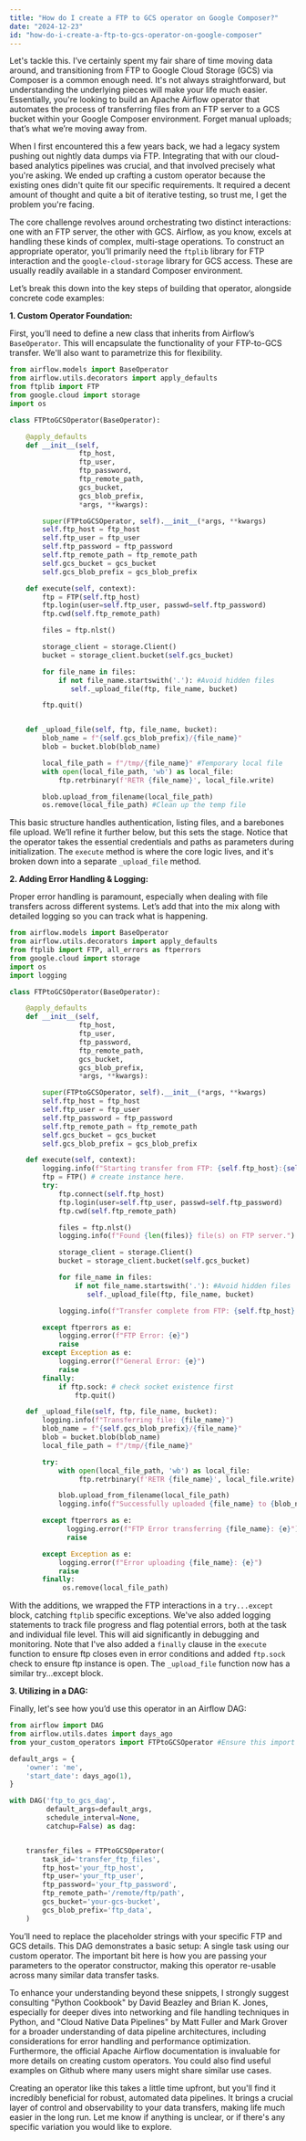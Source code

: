 ```yaml
---
title: "How do I create a FTP to GCS operator on Google Composer?"
date: "2024-12-23"
id: "how-do-i-create-a-ftp-to-gcs-operator-on-google-composer"
---
```


Let's tackle this. I’ve certainly spent my fair share of time moving data around, and transitioning from FTP to Google Cloud Storage (GCS) via Composer is a common enough need. It's not always straightforward, but understanding the underlying pieces will make your life much easier. Essentially, you're looking to build an Apache Airflow operator that automates the process of transferring files from an FTP server to a GCS bucket within your Google Composer environment. Forget manual uploads; that’s what we’re moving away from.

When I first encountered this a few years back, we had a legacy system pushing out nightly data dumps via FTP. Integrating that with our cloud-based analytics pipelines was crucial, and that involved precisely what you're asking. We ended up crafting a custom operator because the existing ones didn't quite fit our specific requirements. It required a decent amount of thought and quite a bit of iterative testing, so trust me, I get the problem you're facing.

The core challenge revolves around orchestrating two distinct interactions: one with an FTP server, the other with GCS. Airflow, as you know, excels at handling these kinds of complex, multi-stage operations. To construct an appropriate operator, you’ll primarily need the `ftplib` library for FTP interaction and the `google-cloud-storage` library for GCS access. These are usually readily available in a standard Composer environment.

Let’s break this down into the key steps of building that operator, alongside concrete code examples:

**1. Custom Operator Foundation:**

First, you’ll need to define a new class that inherits from Airflow’s `BaseOperator`. This will encapsulate the functionality of your FTP-to-GCS transfer. We'll also want to parametrize this for flexibility.

```python
from airflow.models import BaseOperator
from airflow.utils.decorators import apply_defaults
from ftplib import FTP
from google.cloud import storage
import os

class FTPtoGCSOperator(BaseOperator):

    @apply_defaults
    def __init__(self,
                 ftp_host,
                 ftp_user,
                 ftp_password,
                 ftp_remote_path,
                 gcs_bucket,
                 gcs_blob_prefix,
                 *args, **kwargs):

        super(FTPtoGCSOperator, self).__init__(*args, **kwargs)
        self.ftp_host = ftp_host
        self.ftp_user = ftp_user
        self.ftp_password = ftp_password
        self.ftp_remote_path = ftp_remote_path
        self.gcs_bucket = gcs_bucket
        self.gcs_blob_prefix = gcs_blob_prefix

    def execute(self, context):
        ftp = FTP(self.ftp_host)
        ftp.login(user=self.ftp_user, passwd=self.ftp_password)
        ftp.cwd(self.ftp_remote_path)

        files = ftp.nlst()

        storage_client = storage.Client()
        bucket = storage_client.bucket(self.gcs_bucket)

        for file_name in files:
            if not file_name.startswith('.'): #Avoid hidden files
               self._upload_file(ftp, file_name, bucket)

        ftp.quit()


    def _upload_file(self, ftp, file_name, bucket):
        blob_name = f"{self.gcs_blob_prefix}/{file_name}"
        blob = bucket.blob(blob_name)

        local_file_path = f"/tmp/{file_name}" #Temporary local file
        with open(local_file_path, 'wb') as local_file:
            ftp.retrbinary(f'RETR {file_name}', local_file.write)

        blob.upload_from_filename(local_file_path)
        os.remove(local_file_path) #Clean up the temp file
```

This basic structure handles authentication, listing files, and a barebones file upload. We’ll refine it further below, but this sets the stage. Notice that the operator takes the essential credentials and paths as parameters during initialization. The `execute` method is where the core logic lives, and it's broken down into a separate `_upload_file` method.

**2. Adding Error Handling & Logging:**

Proper error handling is paramount, especially when dealing with file transfers across different systems. Let’s add that into the mix along with detailed logging so you can track what is happening.

```python
from airflow.models import BaseOperator
from airflow.utils.decorators import apply_defaults
from ftplib import FTP, all_errors as ftperrors
from google.cloud import storage
import os
import logging

class FTPtoGCSOperator(BaseOperator):

    @apply_defaults
    def __init__(self,
                 ftp_host,
                 ftp_user,
                 ftp_password,
                 ftp_remote_path,
                 gcs_bucket,
                 gcs_blob_prefix,
                 *args, **kwargs):

        super(FTPtoGCSOperator, self).__init__(*args, **kwargs)
        self.ftp_host = ftp_host
        self.ftp_user = ftp_user
        self.ftp_password = ftp_password
        self.ftp_remote_path = ftp_remote_path
        self.gcs_bucket = gcs_bucket
        self.gcs_blob_prefix = gcs_blob_prefix

    def execute(self, context):
        logging.info(f"Starting transfer from FTP: {self.ftp_host}:{self.ftp_remote_path} to GCS: {self.gcs_bucket}/{self.gcs_blob_prefix}")
        ftp = FTP() # create instance here.
        try:
            ftp.connect(self.ftp_host)
            ftp.login(user=self.ftp_user, passwd=self.ftp_password)
            ftp.cwd(self.ftp_remote_path)

            files = ftp.nlst()
            logging.info(f"Found {len(files)} file(s) on FTP server.")

            storage_client = storage.Client()
            bucket = storage_client.bucket(self.gcs_bucket)

            for file_name in files:
                if not file_name.startswith('.'): #Avoid hidden files
                   self._upload_file(ftp, file_name, bucket)

            logging.info(f"Transfer complete from FTP: {self.ftp_host}:{self.ftp_remote_path} to GCS: {self.gcs_bucket}/{self.gcs_blob_prefix}")

        except ftperrors as e:
            logging.error(f"FTP Error: {e}")
            raise
        except Exception as e:
            logging.error(f"General Error: {e}")
            raise
        finally:
            if ftp.sock: # check socket existence first
                ftp.quit()

    def _upload_file(self, ftp, file_name, bucket):
        logging.info(f"Transferring file: {file_name}")
        blob_name = f"{self.gcs_blob_prefix}/{file_name}"
        blob = bucket.blob(blob_name)
        local_file_path = f"/tmp/{file_name}"

        try:
            with open(local_file_path, 'wb') as local_file:
                 ftp.retrbinary(f'RETR {file_name}', local_file.write)

            blob.upload_from_filename(local_file_path)
            logging.info(f"Successfully uploaded {file_name} to {blob_name}")

        except ftperrors as e:
              logging.error(f"FTP Error transferring {file_name}: {e}")
              raise

        except Exception as e:
            logging.error(f"Error uploading {file_name}: {e}")
            raise
        finally:
             os.remove(local_file_path)
```

With the additions, we wrapped the FTP interactions in a `try...except` block, catching `ftplib` specific exceptions. We've also added logging statements to track file progress and flag potential errors, both at the task and individual file level. This will aid significantly in debugging and monitoring. Note that I've also added a `finally` clause in the `execute` function to ensure ftp closes even in error conditions and added `ftp.sock` check to ensure ftp instance is open. The `_upload_file` function now has a similar try...except block.

**3. Utilizing in a DAG:**

Finally, let's see how you’d use this operator in an Airflow DAG:

```python
from airflow import DAG
from airflow.utils.dates import days_ago
from your_custom_operators import FTPtoGCSOperator #Ensure this import matches your module path

default_args = {
    'owner': 'me',
    'start_date': days_ago(1),
}

with DAG('ftp_to_gcs_dag',
         default_args=default_args,
         schedule_interval=None,
         catchup=False) as dag:


    transfer_files = FTPtoGCSOperator(
        task_id='transfer_ftp_files',
        ftp_host='your_ftp_host',
        ftp_user='your_ftp_user',
        ftp_password='your_ftp_password',
        ftp_remote_path='/remote/ftp/path',
        gcs_bucket='your-gcs-bucket',
        gcs_blob_prefix='ftp_data',
    )
```

You’ll need to replace the placeholder strings with your specific FTP and GCS details. This DAG demonstrates a basic setup: A single task using our custom operator. The important bit here is how you are passing your parameters to the operator constructor, making this operator re-usable across many similar data transfer tasks.

To enhance your understanding beyond these snippets, I strongly suggest consulting "Python Cookbook" by David Beazley and Brian K. Jones, especially for deeper dives into networking and file handling techniques in Python, and "Cloud Native Data Pipelines" by Matt Fuller and Mark Grover for a broader understanding of data pipeline architectures, including considerations for error handling and performance optimization. Furthermore, the official Apache Airflow documentation is invaluable for more details on creating custom operators. You could also find useful examples on Github where many users might share similar use cases.

Creating an operator like this takes a little time upfront, but you'll find it incredibly beneficial for robust, automated data pipelines. It brings a crucial layer of control and observability to your data transfers, making life much easier in the long run. Let me know if anything is unclear, or if there's any specific variation you would like to explore.
